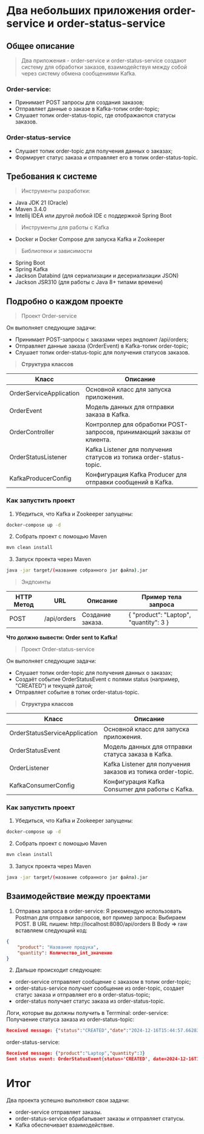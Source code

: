 # Два небольших приложения order-service и order-status-service

## Общее описание

> Два приложения - order-service и order-status-service создают систему для обработки заказов, взаимодействуя между собой через систему обмена сообщениями Kafka.

### Order-service:
- Принимает POST запросы для создания заказов;
- Отправляет данные о заказе в Kafka-топик order-topic;
- Слушает топик order-status-topic, где отображаются статусы заказов.

### Order-status-service

- Слушает топик order-topic для получения данных о заказах;
- Формирует статус заказа и отправляет его в топик order-status-topic.

## Требования к системе

> Инструменты разработки:
- Java JDK 21 (Oracle)
- Maven 3.4.0
- Intellij IDEA или другой любой IDE с поддержкой Spring Boot

> Инструменты для работы с Kafka

- Docker и Docker Compose для запуска Kafka и Zookeeper
  
> Библиотеки и зависимости

- Spring Boot
- Spring Kafka
- Jackson Databind (для сериализации и десериализации JSON)
- Jackson JSR310 (для работы с Java 8+ типами времени)

## Подробно о каждом проекте

> Проект Order-service

Он выполняет следующие задачи:
- Принимает POST-запросы с заказами через эндпоинт /api/orders;
- Отправляет данные заказа (OrderEvent) в Kafka-топик order-topic;
- Слушает топик order-status-topic для получения статусов заказов.

> **Структура классов**

 Класс | Описание |
| --------------------- | -------------------------- |
| OrderServiceApplication | Основной класс для запуска приложения. |
| OrderEvent | Модель данных для отправки заказа в Kafka. |
| OrderController | Контроллер для обработки POST-запросов, принимающий заказы от клиента. |
| OrderStatusListener | Kafka Listener для получения статусов из топика order-status-topic. |
| KafkaProducerConfig | Конфигурация Kafka Producer для отправки сообщений в Kafka. |

### Как запустить проект
1. Убедиться, что Kafka и Zookeeper запущены:
```bash
docker-compose up -d
```
2. Собрать проект с помощью Maven
```bash
mvn clean install
```
3. Запуск проекта через Maven
```bash
java -jar target/(название собранного jar файла).jar
```

> Эндпоинты

| HTTP Метод | URL         | Описание         | Пример тела запроса                    |
| ---------- | ----------- | ---------------- | -------------------------------------- |
| POST       | /api/orders | Создание заказа. | { "product": "Laptop", "quantity": 3 } |

**Что должно вывести: Order sent to Kafka!**

> Проект Order-status-service

Он выполняет следующие задачи:
- Слушает топик order-topic для получения данных о заказах;
- Создаёт событие OrderStatusEvent с полями status (например, "CREATED") и текущей датой;
- Отправляет событие в топик order-status-topic.

> **Структура классов**

 Класс | Описание |
| --------------------- | -------------------------- |
| OrderStatusServiceApplication | Основной класс для запуска приложения. |
| OrderStatusEvent | Модель данных для отправки статуса заказа в Kafka. |
| OrderListener | Kafka Listener для получения заказов из топика order-topic. |
| KafkaConsumerConfig | 	Конфигурация Kafka Consumer для работы с Kafka. |

### Как запустить проект
1. Убедиться, что Kafka и Zookeeper запущены:
```bash
docker-compose up -d
```
2. Собрать проект с помощью Maven
```bash
mvn clean install
```
3. Запуск проекта через Maven
```bash
java -jar target/(название собранного jar файла).jar
```

## Взаимодействие между проектами
1. Отправка запроса в order-service:
Я рекомендую использовать Postman для отправки запросов, вот пример запроса:
Выбираем POST. В URL пишем: http://localhost:8080/api/orders
В Body => raw вставляем следующий код:
```JSON
{
    "product": "Название продука",
    "quantity": Количество_int_значение
}
```
2. Дальше происходит следующее:
- order-service отправляет сообщение с заказом в топик order-topic;
- order-status-service получает сообщение из order-topic, создает статус заказа и отправляет его в order-status-topic;
- order-status получает статус заказа из order-status-topic.

Логи, которые вы должны получить в Terrminal:
order-service:
Получаение статуса заказа из order-status-topic:
```JSON
Received message: {"status":"CREATED","date":"2024-12-16T15:44:57.662831400Z"}
```
order-status-service:
```JSON
Received message: {"product":"Laptop","quantity":3}
Sent status event: OrderStatusEvent{status='CREATED', date=2024-12-16T15:44:57.662831400Z}
```

# Итог
Два проекта успешно выполняют свои задачи:
- order-service отправляет заказы.
- order-status-service обрабатывает заказы и отправляет статусы.
- Kafka обеспечивает взаимодействие.
